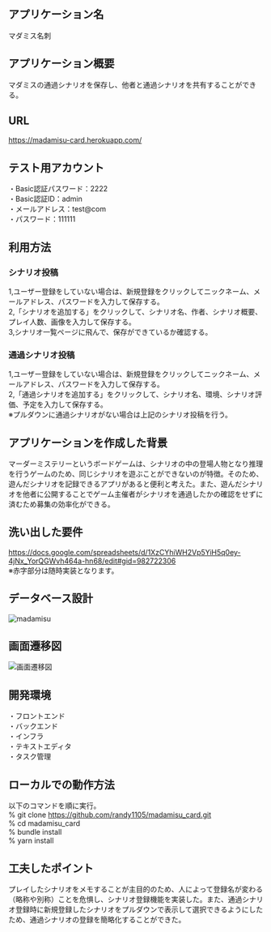 ## アプリケーション名
マダミス名刺

## アプリケーション概要
マダミスの通過シナリオを保存し、他者と通過シナリオを共有することができる。

## URL
https://madamisu-card.herokuapp.com/

## テスト用アカウント
・Basic認証パスワード：2222<br>
・Basic認証ID：admin<br>
・メールアドレス：test@com<br>
・パスワード：111111<br>

## 利用方法

### シナリオ投稿
1,ユーザー登録をしていない場合は、新規登録をクリックしてニックネーム、メールアドレス、パスワードを入力して保存する。<br>
2,「シナリオを追加する」をクリックして、シナリオ名、作者、シナリオ概要、プレイ人数、画像を入力して保存する。<br>
3,シナリオ一覧ページに飛んで、保存ができているか確認する。

### 通過シナリオ投稿
1,ユーザー登録をしていない場合は、新規登録をクリックしてニックネーム、メールアドレス、パスワードを入力して保存する。<br>
2,「通過シナリオを追加する」をクリックして、シナリオ名、環境、シナリオ評価、予定を入力して保存する。<br>※プルダウンに通過シナリオがない場合は上記のシナリオ投稿を行う。

##  アプリケーションを作成した背景
マーダーミステリーというボードゲームは、シナリオの中の登場人物となり推理を行うゲームのため、同じシナリオを遊ぶことができないのが特徴。そのため、遊んだシナリオを記録できるアプリがあると便利と考えた。また、遊んだシナリオを他者に公開することでゲーム主催者がシナリオを通過したかの確認をせずに済むため募集の効率化ができる。

## 洗い出した要件
https://docs.google.com/spreadsheets/d/1XzCYhiWH2Vp5YiH5q0ey-4jNx_YorQGWvh464a-hn68/edit#gid=982722306<br>
※赤字部分は随時実装となります。

## データベース設計
![madamisu](https://user-images.githubusercontent.com/110330965/192180152-d2b32dc1-b39d-414a-94bb-45fa89b1e4b1.png)

## 画面遷移図
![画面遷移図](https://user-images.githubusercontent.com/110330965/192181446-fc8998c0-df66-4a9e-bdbe-cfcddc5c8815.png)

## 開発環境
・フロントエンド<br>
・バックエンド<br>
・インフラ<br>
・テキストエディタ<br>
・タスク管理<br>

## ローカルでの動作方法
以下のコマンドを順に実行。<br>
% git clone https://github.com/randy1105/madamisu_card.git<br>
% cd madamisu_card<br>
% bundle install<br>
% yarn install<br>

## 工夫したポイント
プレイしたシナリオをメモすることが主目的のため、人によって登録名が変わる（略称や別称）ことを危惧し、シナリオ登録機能を実装した。また、通過シナリオ登録時に新規登録したシナリオをプルダウンで表示して選択できるようにしたため、通過シナリオの登録を簡略化することができた。